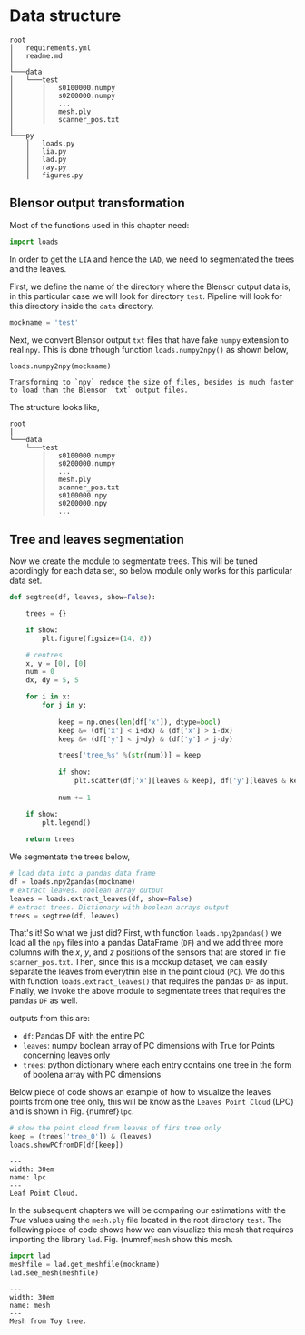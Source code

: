 # Data structure

```
root
│   requirements.yml
│   readme.md  
│
└───data
│   └───test
│       │   s0100000.numpy
│       │   s0200000.numpy
│       │   ...
│       │   mesh.ply
│       │   scanner_pos.txt
│   
└───py
    │   loads.py
    │   lia.py
    │   lad.py
    │   ray.py
    │   figures.py

```

## Blensor output transformation

Most of the functions used in this chapter need:

``` Python
import loads
```

In order to get the `LIA` and hence the `LAD`, we need to segmentated the trees and the leaves.

First, we define the name of the directory where the Blensor output data is, in this particular case we will look for directory `test`. Pipeline will look for this directory inside the `data` directory.

```Python
mockname = 'test'
```

Next, we convert Blensor output `txt` files that have fake `numpy` extension to real `npy`. This is done trhough function `loads.numpy2npy()` as shown below,

```Python
loads.numpy2npy(mockname)
```

```{note}
Transforming to `npy` reduce the size of files, besides is much faster to load than the Blensor `txt` output files.
```

The structure looks like,

```
root
|
└───data
    └───test
        │   s0100000.numpy
        │   s0200000.numpy
        │   ...
        │   mesh.ply
        │   scanner_pos.txt
        │   s0100000.npy
        │   s0200000.npy
        │   ...
```


## Tree and leaves segmentation

Now we create the module to segmentate trees. This will be tuned acordingly for each data set, so below module only works for this particular data set.

```Python
def segtree(df, leaves, show=False):

    trees = {}

    if show:
        plt.figure(figsize=(14, 8))

    # centres
    x, y = [0], [0]
    num = 0
    dx, dy = 5, 5

    for i in x:
        for j in y:
            
            keep = np.ones(len(df['x']), dtype=bool)
            keep &= (df['x'] < i+dx) & (df['x'] > i-dx)
            keep &= (df['y'] < j+dy) & (df['y'] > j-dy)

            trees['tree_%s' %(str(num))] = keep
            
            if show:
                plt.scatter(df['x'][leaves & keep], df['y'][leaves & keep], s=0.5, label=num)
                        
            num += 1

    if show:
        plt.legend()
    
    return trees
```

We segmentate the trees below,

```Python
# load data into a pandas data frame
df = loads.npy2pandas(mockname)
# extract leaves. Boolean array output
leaves = loads.extract_leaves(df, show=False)
# extract trees. Dictionary with boolean arrays output
trees = segtree(df, leaves)
```

That's it! So what we just did? First, with function `loads.npy2pandas()` we load all the `npy` files into a pandas DataFrame (`DF`) and we add three more columns with the $x$, $y$, and $z$ positions of the sensors that are stored in file `scanner_pos.txt`. Then, since this is a mockup dataset, we can easily separate the leaves from everythin else in the point cloud (`PC`). We do this with function `loads.extract_leaves()` that requires the pandas `DF` as input. Finally, we invoke the above module to segmentate trees that requires the pandas `DF` as well.

outputs from this are:

* `df`: Pandas DF with the entire PC
* `leaves`: numpy boolean array of PC dimensions with True for Points concerning leaves only
* `trees`: python dictionary where each entry contains one tree in the form of boolena array with PC dimensions

Below piece of code shows an example of how to visualize the leaves points from one tree only, this will be know as the `Leaves Point Cloud` (LPC) and is shown in Fig. {numref}`lpc`.

```Python
# show the point cloud from leaves of firs tree only
keep = (trees['tree_0']) & (leaves)
loads.showPCfromDF(df[keep])
```

```{figure} ../gifs/lpc.gif
---
width: 30em
name: lpc
---
Leaf Point Cloud.
```

In the subsequent chapters we will be comparing our estimations with the *True* values using the `mesh.ply` file located in the root directory `test`. The following piece of code shows how we can visualize this mesh that requires importing the library `lad`. Fig. {numref}`mesh` show this mesh.

```Python
import lad
meshfile = lad.get_meshfile(mockname)
lad.see_mesh(meshfile)
```

```{figure} ../gifs/mesh.gif
---
width: 30em
name: mesh
---
Mesh from Toy tree.
```
